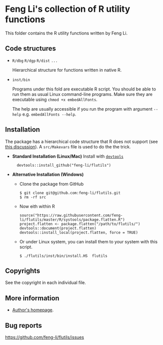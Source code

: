 Feng Li's collection of R utility functions
===========================================

  This folder contains the R utility functions written by Feng Li.

Code structures
---------------

* `R/dbg` `R/dgp` `R/dist` `...`

    Hierarchical structure for functions written in native R.

* `inst/bin`

  Programs under this fold are executable R script. You should be able to run them as
  usual Linux command-line programs. Make sure they are executable using `chmod +x
  embedAllFonts`.

  The help are usually accessible if you run the program with argument `--help`
  e.g. `embedAllFonts --help`.


Installation
------------

The package has a hierarchical code structure that R does not support (see [this
discussion](https://bugs.r-project.org/bugzilla/show_bug.cgi?id=17258)). A `src/Makevars`
file is used to do the the trick.

- **Standard Installation (Linux/Mac)** Install with
  [`devtools`](https://cran.r-project.org/web/packages/devtools/)
 
        devtools::install_github("feng-li/flutils")
 

- **Alternative Installation (Windows)**

    - Clone the package from GitHub
 
          $ git clone git@github.com:feng-li/flutils.git
          $ rm -rf src
 
    - Now eith within R
 
          source("https://raw.githubusercontent.com/feng-li/flutils/master/R/systools/package.flatten.R")
          project.flatten <- package.flatten("/path/to/flutils/")
          devtools::document(project.flatten)
          devtools::install_local(project.flatten, force = TRUE)
 
    - Or under Linux system, you can install them to your system with this script.
  
          $ ./flutils/inst/bin/install.HS  flutils
 

Copyrights
----------

  See the copyright in each individual file.

More information
----------------

* [Author's homepage](http://feng.li/).



Bug reports
-----------

  https://github.com/feng-li/flutils/issues

